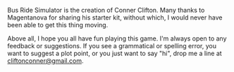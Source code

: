 Bus Ride Simulator is the creation of Conner Clifton. Many thanks to Magentanova for sharing his starter kit, without which, I would never have been able to get this thing moving.


Above all, I hope you all have fun playing this game. I'm always open to any feedback or suggestions. If you see a grammatical or spelling error, you want to suggest a plot point, or you just want to say "hi", drop me a line at cliftonconner@gmail.com.